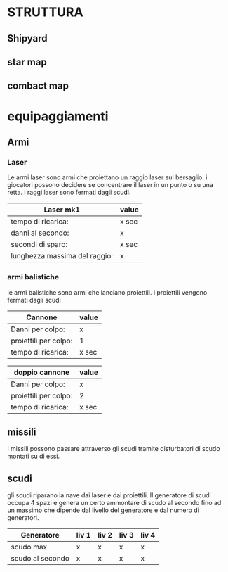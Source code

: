 # STRUTTURA

## Shipyard


## star map

## combact map

# equipaggiamenti

## Armi

### Laser

Le armi laser sono armi che proiettano un raggio laser sul bersaglio. i giocatori possono decidere se concentrare il laser in un punto o su una retta. i raggi laser sono fermati dagli scudi.

Laser mk1 | value
------------ | -------------
tempo di ricarica:| x sec
danni al secondo: | x
secondi di sparo: | x sec
lunghezza massima del raggio: | x 

### armi balistiche

le armi balistiche sono armi che lanciano proiettili. i proiettili vengono fermati dagli scudi 

Cannone  | value
------------ | -------------
Danni per colpo: | x
proiettili per colpo: | 1
tempo di ricarica: | x sec

doppio cannone  | value
------------ | -------------
Danni per colpo: | x
proiettili per colpo: | 2
tempo di ricarica: | x sec

## missili

i missili possono passare attraverso gli scudi tramite disturbatori di scudo montati su di essi.

## scudi

gli scudi riparano la nave dai laser e dai proiettili. Il generatore di scudi occupa 4 spazi e genera un certo ammontare di scudo al secondo fino ad un massimo che dipende dal livello del generatore e dal numero di generatori.

Generatore | liv 1 | liv 2 |liv 3 | liv 4
--------|---|---|---|---
scudo max | x | x | x | x
scudo al secondo | x | x | x | x
